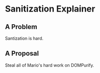 # Sanitization Explainer

## A Problem

Santization is hard.

## A Proposal

Steal all of Mario's hard work on DOMPurify.
